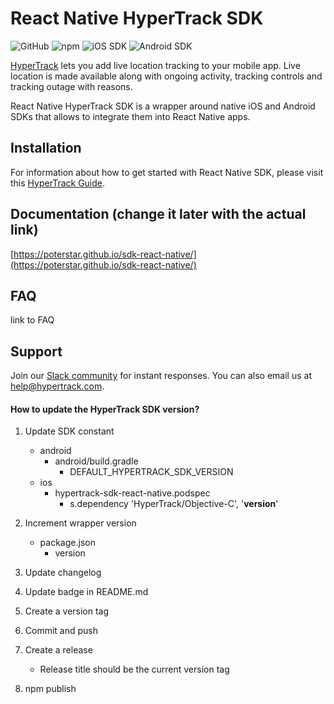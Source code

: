 # React Native HyperTrack SDK

![GitHub](https://img.shields.io/github/license/hypertrack/sdk-react-native.svg) ![npm](https://img.shields.io/npm/v/hypertrack-sdk-react-native.svg) ![iOS SDK](https://img.shields.io/badge/iOS%20SDK-4.12.3-brightgreen.svg) ![Android SDK](https://img.shields.io/badge/Android%20SDK-6.1.2-brightgreen.svg)

[HyperTrack](https://www.hypertrack.com) lets you add live location tracking to your mobile app. Live location is made available along with ongoing activity, tracking controls and tracking outage with reasons.

React Native HyperTrack SDK is a wrapper around native iOS and Android SDKs that allows to integrate them into React Native apps.

## Installation
For information about how to get started with React Native SDK, please visit this [HyperTrack Guide](https://www.hypertrack.com/docs/install-sdk-react-native).

## Documentation (change it later with the actual link)
[https://poterstar.github.io/sdk-react-native/](https://poterstar.github.io/sdk-react-native/)

## FAQ
link to FAQ

## Support
Join our [Slack community](https://join.slack.com/t/hypertracksupport/shared_invite/enQtNDA0MDYxMzY1MDMxLTdmNDQ1ZDA1MTQxOTU2NTgwZTNiMzUyZDk0OThlMmJkNmE0ZGI2NGY2ZGRhYjY0Yzc0NTJlZWY2ZmE5ZTA2NjI) for instant responses. You can also email us at help@hypertrack.com.


#### How to update the HyperTrack SDK version?
1. Update SDK constant
    - android
        - android/build.gradle
             - DEFAULT_HYPERTRACK_SDK_VERSION 
    - ios
        - hypertrack-sdk-react-native.podspec
            - s.dependency 'HyperTrack/Objective-C', '**version**'

2. Increment wrapper version
    - package.json
        - version
3. Update changelog
4. Update badge in README.md
5. Create a version tag
6. Commit and push
7. Create a release
    - Release title should be the current version tag
9. npm publish